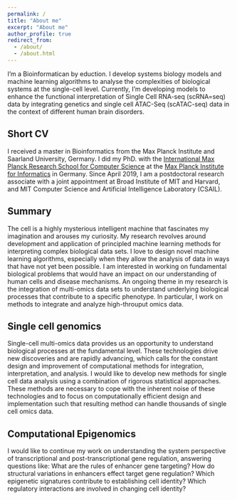 ```yaml
---
permalink: /
title: "About me"
excerpt: "About me"
author_profile: true
redirect_from: 
  - /about/
  - /about.html
---
```


I’m a Bioinformatican by eduction. I develop systems biology models and machine learning algorithms to analyse the complexities of biological systems at the single-cell level. Currently, I’m developing models to enhance the functional interpretation of Single Cell RNA-seq (scRNA=seq) data by integrating genetics and single cell ATAC-Seq (scATAC-seq) data in the context of different human brain disorders. 



## Short CV
I  received a master  in Bioinformatics from the Max Planck Institute and Saarland University, Germany. I did my PhD. with the [International Max Planck Research School for Computer Science](https://www.imprs-cs.de/) at the [Max Planck Institute for Informatics](https://www.mpi-inf.mpg.de/home/) in Germany. Since April 2019, I am a postdoctoral research associate with a joint appointment at  Broad Institute of MIT and Harvard, and MIT Computer Science and Artificial Intelligence Laboratory (CSAIL).




## Summary

The cell is a highly mysterious intelligent machine that fascinates my imagination and arouses my curiosity. My
research revolves around development and application of principled machine learning methods for interpreting
complex biological data sets. I love to design novel machine learning algorithms, especially when they allow the
analysis of data in ways that have not yet been possible. I am interested in working on fundamental biological
problems that would have an impact on our understanding of human cells and disease mechanisms. An ongoing theme in my research is the integration of multi-omics data sets to understand underlying biological processes that contribute to a specific phenotype. In particular, I work on methods to integrate and analyze high-throuput omics data.

## Single cell genomics

Single-cell multi-omics data provides us an opportunity to understand biological processes at the fundamental
level. These technologies drive new discoveries and are rapidly advancing, which calls for the constant design
and improvement of computational methods for integration, interpretation, and analysis. I would like to
develop new methods for single cell data analysis using a combination of rigorous statistical approaches. These
methods are necessary to cope with the inherent noise of these technologies and to focus on computationally
efficient design and implementation such that resulting method can handle thousands of single cell omics data.
## Computational Epigenomics

I would like to continue my work on understanding the system perspective of transcriptional and post-transcriptional gene regulation, answering questions like: What are the rules of enhancer gene targeting? How do structural variations in enhancers effect target gene regulation? Which epigenetic signatures contribute to establishing cell
identity? Which regulatory interactions are involved in changing cell identity?
